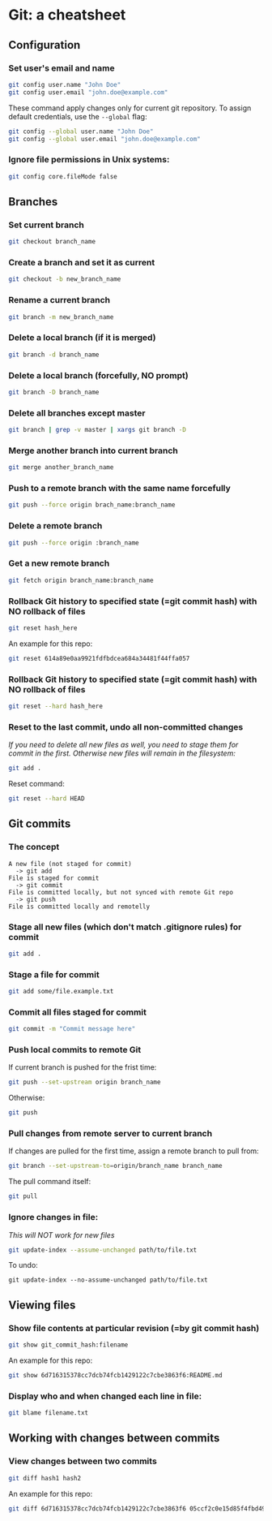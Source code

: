 # Git: a cheatsheet

## Configuration

### Set user's email and name

```bash
git config user.name "John Doe"
git config user.email "john.doe@example.com"
```

These command apply changes only for current git repository. To assign default credentials, use the `--global` flag:

```bash
git config --global user.name "John Doe"
git config --global user.email "john.doe@example.com"
```

### Ignore file permissions in Unix systems:

```bash
git config core.fileMode false
```

## Branches

### Set current branch

```bash
git checkout branch_name
```

### Create a branch and set it as current

```bash
git checkout -b new_branch_name
```

### Rename a current branch

```bash
git branch -m new_branch_name
```

### Delete a local branch (if it is merged)

```bash
git branch -d branch_name
```

### Delete a local branch (forcefully, NO prompt)

```bash
git branch -D branch_name
```

### Delete all branches except master

```bash
git branch | grep -v master | xargs git branch -D 
```

### Merge another branch into current branch

```bash
git merge another_branch_name
```

### Push to a remote branch with the same name forcefully

```bash
git push --force origin brach_name:branch_name
```

### Delete a remote branch

```bash
git push --force origin :branch_name
```

### Get a new remote branch

```bash
git fetch origin branch_name:branch_name
```

### Rollback Git history to specified state (=git commit hash) with NO rollback of files

```bash
git reset hash_here
```

An example for this repo:

```bash
git reset 614a89e0aa9921fdfbdcea684a34481f44ffa057
```

### Rollback Git history to specified state (=git commit hash) with NO rollback of files

```bash
git reset --hard hash_here
```

### Reset to the last commit, undo all non-committed changes

_If you need to delete all new files as well, you need to stage them for commit in the first. Otherwise new files will remain in the filesystem:_
```bash
git add .
```

Reset command:
```bash
git reset --hard HEAD
```

## Git commits

### The concept

```
A new file (not staged for commit)
  -> git add
File is staged for commit
  -> git commit
File is committed locally, but not synced with remote Git repo
  -> git push
File is committed locally and remotelly
```

### Stage all new files (which don't match .gitignore rules) for commit

```bash
git add .
```

### Stage a file for commit

```bash
git add some/file.example.txt
```

### Commit all files staged for commit

```bash
git commit -m "Commit message here"
```

### Push local commits to remote Git

If current branch is pushed for the frist time:

```bash
git push --set-upstream origin branch_name
```

Otherwise:

```bash
git push
```

### Pull changes from remote server to current branch

If changes are pulled for the first time, assign a remote branch to pull from:

```bash
git branch --set-upstream-to=origin/branch_name branch_name
```

The pull command itself:

```bash
git pull
```

### Ignore changes in file:

_This will NOT work for new files_

```bash
git update-index --assume-unchanged path/to/file.txt
```

To undo:

```
git update-index --no-assume-unchanged path/to/file.txt
```

## Viewing files

### Show file contents at particular revision (=by git commit hash)

```bash
git show git_commit_hash:filename
```

An example for this repo:

```bash
git show 6d716315378cc7dcb74fcb1429122c7cbe3863f6:README.md
```

### Display who and when changed each line in file:

```bash
git blame filename.txt
```

## Working with changes between commits

### View changes between two commits

```bash
git diff hash1 hash2
```

An example for this repo:

```bash
git diff 6d716315378cc7dcb74fcb1429122c7cbe3863f6 05ccf2c0e15d85f4fbd496e5786932cfa13c8b96
```